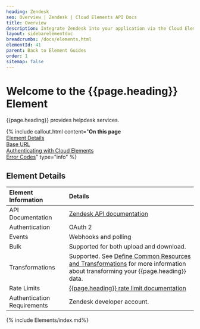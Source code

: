 ```yaml
---
heading: Zendesk
seo: Overview | Zendesk | Cloud Elements API Docs
title: Overview
description: Integrate Zendesk into your application via the Cloud Elements APIs.
layout: sidebarelementdoc
breadcrumbs: /docs/elements.html
elementId: 41
parent: Back to Element Guides
order: 1
sitemap: false
---
```


# Welcome to the {{page.heading}} Element

{{page.heading}} provides helpdesk services.

{% include callout.html content="<strong>On this page</strong></br><a href=#element-details>Element Details</a></br><a href=#base-url>Base URL</a></br><a href=#authenticating-with-cloud-elements>Authenticating with Cloud Elements</a></br><a href=#error-codes>Error Codes</a>" type="info" %}

## Element Details

| Element Information | Details     |
| :------------- | :------------- |
| API Documentation | [Zendesk API documentation](https://developer.zendesk.com/rest_api/docs/core/introduction) |
| Authentication | OAuth 2  |
| Events | Webhooks and polling |
| Bulk | Supported for both upload and download. |
| Transformations | Supported. See [Define Common Resources and Transformations](https://docs.cloud-elements.com/home/common-object) for more information about transforming your {{page.heading}} data.|
| Rate Limits | [{{page.heading}} rate limit documentation](https://developer.zendesk.com/rest_api/docs/core/introduction#rate-limits)|
| Authentication Requirements |  Zendesk developer account. |

{% include Elements/index.md%}
